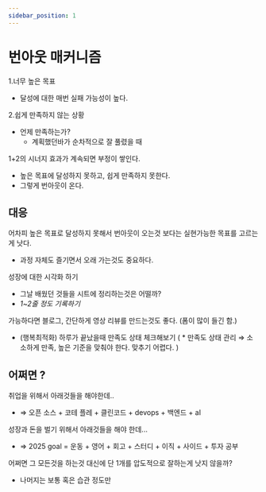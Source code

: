 ```yaml
---
sidebar_position: 1
---
```


# 번아웃 매커니즘  

1.너무 높은 목표   
- 달성에 대한 매번 실패 가능성이 높다.  


2.쉽게 만족하지 않는 상황  
- 언제 만족하는가?
  - 계획했던바가 순차적으로 잘 풀렸을 때  

1+2의 시너지 효과가 계속되면 부정이 쌓인다.  
- 높은 목표에 달성하지 못하고, 쉽게 만족하지 못한다.   
- 그렇게 번아웃이 온다.  


## 대응  

어차피 높은 목표로 달성하지 못해서 번아웃이 오는것 보다는 실현가능한 목표를 고르는게 낫다.  
- 과정 자체도 즐기면서 오래 가는것도 중요하다.   

성장에 대한 시각화 하기  
- 그날 배웠던 것들을 시트에 정리하는것은 어떨까?  
- *1~2줄 정도 기록하기*  

가능하다면 블로그, 간단하게 영상 리뷰를 만드는것도 좋다. (폼이 많이 들긴 함.)
- (행복최적화) 하루가 끝났을때 만족도 상태 체크해보기 ( * 만족도 상태 관리 ⇒ 소소하게 만족, 높은 기준을 맞춰야 한다. 맞추기 어렵다. )

## 어쩌면 ? 


취업을 위해서 아래것들을 해야한데.. 
- ⇒ 오픈 소스 + 코테 플레 + 클린코드 + devops + 백엔드 + aI  

성장과 돈을 벌기 위해서 아래것들을 해야 한데... 
- ⇒ 2025 goal = 운동 + 영어 + 회고 + 스터디 + 이직 + 사이드 + 투자 공부

어쩌면 그 모든것을 하는것 대신에 단 1개를 압도적으로 잘하는게 낫지 않을까?    
- 나머지는 보통 혹은 습관 정도만   
